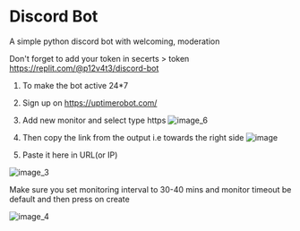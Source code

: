 # Discord Bot
A simple python discord bot with welcoming, moderation 

Don't forget to add your token in secerts > token
https://replit.com/@p12v4t3/discord-bot

1. To make the bot active 24*7
2. Sign up on https://uptimerobot.com/
3. Add new monitor and select type https
![image_6](https://user-images.githubusercontent.com/59314170/212265844-3c39a814-61c6-41a9-a495-64e0e7a6c81a.png)


4. Then copy the link from the output i.e towards the right side
![image](https://user-images.githubusercontent.com/59314170/212265943-297d68ad-7eb3-4e2f-8d66-2ee7dd11d2f4.png)


5. Paste it here in URL(or IP)

![image_3](https://user-images.githubusercontent.com/59314170/212266212-0f32976f-792e-4814-8acf-66bf1883de52.png)

  Make sure you set monitoring interval to 30-40 mins and monitor timeout be default and then press on create 
 
 ![image_4](https://user-images.githubusercontent.com/59314170/212266308-aeb951cf-69b5-4d40-b2b3-3181af915717.png)
